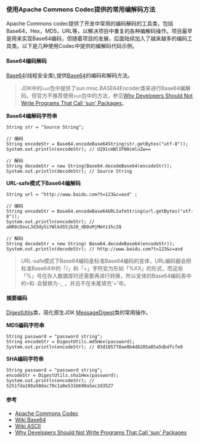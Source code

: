 ### 使用Apache Commons Codec提供的常用编解码方法

Apache Commons codec提供了开发中常用的编码解码的工具类，包括Base64，Hex，MD5，URL等，以解决项目中重复的各种编解码操作。项目最早是用来实现Base64编码，但随着项目的发展，后面陆续加入了越来越多的编码工具类。以下是几种使用Codec中提供的编解码代码示例。

#### Base64编码解码
[Base64][ref-1](线程安全类),提供[Base64][ref-2]的编码和解码方法。

> JDK中的`sun`包中提供了sun.misc.BASE64Encoder类来进行Base64编解码，但官方不推荐使用`sun`包中的方法，参见[Why Developers Should Not Write Programs That Call 'sun' Packages][ref-5]。
> 

**Base64编解码字符串**
	
	String str = "Source String";
	
	// 编码
	String encodeStr = Base64.encodeBase64String(str.getBytes("utf-8"));
	System.out.println(encodeStr); // U291cmNlIFN0cmluZw==

	// 解码
	String decodeStr = new String(Base64.decodeBase64(encodeStr));
	System.out.println(decodeStr); // Source String

**URL-safe模式下Base64编解码**

	String url = "http://www.baidu.com?t=123&c=asd" ;
	
	// 编码
	String encodeStr = Base64.encodeBase64URLSafeString(url.getBytes("utf-8"));
	System.out.println(encodeStr); // aHR0cDovL3d3dy5iYWlkdS5jb20_dD0xMjMmYz1hc2Q

	// 解码
	String decodeStr = new String( Base64.decodeBase64(encodeStr));
	System.out.println(decodeStr); // http://www.baidu.com?t=123&c=asd

>	URL-safe模式下Base64编码是标准Base64编码的变体，URL编码器会把标准Base64中的「/」和「+」字符变为形如「%XX」的形式，而这些「%」号在存入数据库时还需要再进行转换，所以变体的Base64编码表中的`+`和`-`会替换为`-`,`_`，并且不在末尾填充'='号。

#### 摘要编码

[DigestUtils][ref-3]类，简化原生JDK [MessageDigest][ref-4]类的常用操作。

**MD5编码字符串**

	String password = "password string";
	String encodeStr = DigestUtils.md5Hex(password);
	System.out.println(encodeStr); // 03d105778ae0b4d8205a05a5dbdfcfe9

**SHA编码字符串**

	String password = "password string";
	encodeStr = DigestUtils.sha1Hex(password);
	System.out.println(encodeStr); // 5251fda188a58dac70c1a8e531b690a5ac2d3527

#### 参考

+ [Apache Commons Codec](http://commons.apache.org/proper/commons-codec/)
+ [Wiki Base64][ref-2]
+ [Wiki ASCII](http://zh.wikipedia.org/wiki/ASCII)
+ [Why Developers Should Not Write Programs That Call 'sun' Packages][ref-5]

[ref-1]: http://commons.apache.org/proper/commons-codec/apidocs/org/apache/commons/codec/binary/Base64.html
[ref-2]: http://zh.wikipedia.org/wiki/Base64
[ref-3]: http://commons.apache.org/proper/commons-codec/apidocs/org/apache/commons/codec/digest/DigestUtils.html
[ref-4]: http://download.oracle.com/javase/6/docs/api/java/security/MessageDigest.html
[ref-5]: http://www.oracle.com/technetwork/java/faq-sun-packages-142232.html